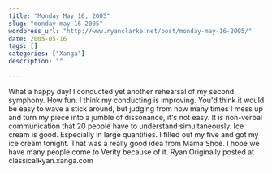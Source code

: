 ```yaml
---
title: "Monday May 16, 2005"
slug: "monday-may-16-2005"
wordpress_url: "http://www.ryanclarke.net/post/monday-may-16-2005/"
date: 2005-05-16
tags: []
categories: ["Xanga"]
description: ""

---
```


What a happy day! I conducted yet another rehearsal of my second symphony. How fun. I think my conducting is improving. You'd think it would be easy to wave a stick around, but judging from how many times I mess up and turn my piece into a jumble of dissonance, it's not easy. It is non-verbal communication that 20 people have to understand simultaneously.
 Ice cream is good. Especially in large quantities. I filled out my five and got my ice cream tonight. That was a really good idea from Mama Shoe. I hope we have many people come to Verity because of it.
 Ryan
Originally posted at classicalRyan.xanga.com
